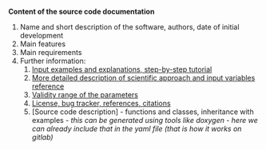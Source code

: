 **Content of the source code documentation**  

1. Name and short description of the software, authors, date of initial development
1. Main features
1. Main requirements
1. Further information:
    1. [Input examples and explanations, step-by-step tutorial](doc/input.md)
    1. [More detailed description of scientific approach and input variables reference](doc/method.md)
    1. [Validity range of the parameters](doc/parameters.md)
    1. [License, bug tracker, references, citations](doc/further.md)
    1. [Source code description] - functions and classes, inheritance with examples - *this can be generated using tools like doxygen - here we can already include that in the yaml file (that is how it works on gitlab)*
